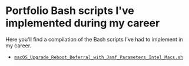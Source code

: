 # Portfolio Bash scripts I've implemented during my career

Here you'll find a compilation of the Bash scripts I've had to implement in my career.

* [`macOS_Upgrade_Reboot_Deferral_with_Jamf_Parameters_Intel_Macs.sh`](https://github.com/lapc506/PortfolioBashScripts/tree/main/macOS_Upgrade_Reboot_Deferral)
